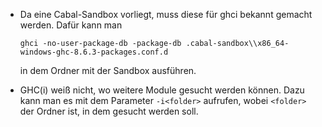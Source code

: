 * Da eine Cabal-Sandbox vorliegt, muss diese für ghci bekannt gemacht werden.
  Dafür kann man
  
  `ghci -no-user-package-db -package-db .cabal-sandbox\\x86_64-windows-ghc-8.6.3-packages.conf.d`

  in dem Ordner mit der Sandbox ausführen.

* GHC(i) weiß nicht, wo weitere Module gesucht werden können. Dazu kann man es mit dem Parameter `-i<folder>`
  aufrufen, wobei `<folder>` der Ordner ist, in dem gesucht werden soll.